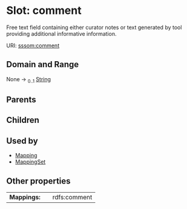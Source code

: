
# Slot: comment


Free text field containing either curator notes or text generated by tool providing additional informative information.

URI: [sssom:comment](https://w3id.org/sssom/comment)


## Domain and Range

None &#8594;  <sub>0..1</sub> [String](types/String.md)

## Parents


## Children


## Used by

 * [Mapping](Mapping.md)
 * [MappingSet](MappingSet.md)

## Other properties

|  |  |  |
| --- | --- | --- |
| **Mappings:** | | rdfs:comment |


